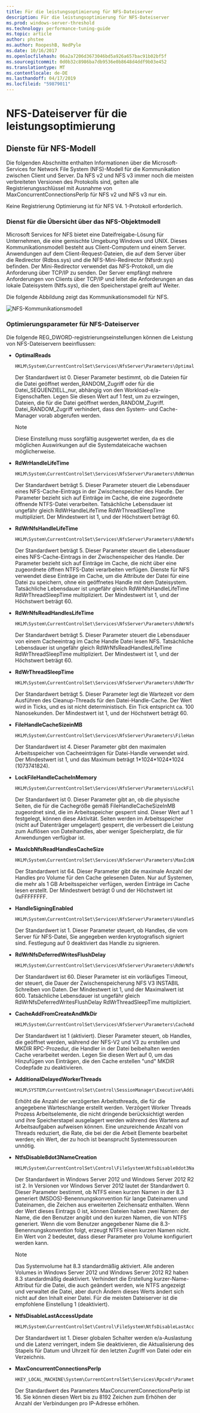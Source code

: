 ```yaml
---
title: Für die leistungsoptimierung für NFS-Dateiserver
description: Für die leistungsoptimierung für NFS-Dateiserver
ms.prod: windows-server-threshold
ms.technology: performance-tuning-guide
ms.topic: article
author: phstee
ms.author: RoopeshB, NedPyle
ms.date: 10/16/2017
ms.openlocfilehash: 06a2a7206d3673046bd5a926a657bac91b02bf5f
ms.sourcegitcommit: 0d0b32c8986ba7db9536e0b8648d4ddf9b03e452
ms.translationtype: MT
ms.contentlocale: de-DE
ms.lasthandoff: 04/17/2019
ms.locfileid: "59879011"
---
```

# <a name="performance-tuning-nfs-file-servers"></a>NFS-Dateiserver für die leistungsoptimierung

## <a href="" id="servicesnfs"></a>Dienste für NFS-Modell


Die folgenden Abschnitte enthalten Informationen über die Microsoft-Services for Network File System (NFS)-Modell für die Kommunikation zwischen Client und Server. Da NFS v2 und NFS v3 immer noch die meisten verbreiteten Versionen des Protokolls sind, gelten alle Registrierungsschlüssel mit Ausnahme von MaxConcurrentConnectionsPerIp für NFS v2 und NFS v3 nur ein.

Keine Registrierung Optimierung ist für NFS V4. 1-Protokoll erforderlich.

### <a name="service-for-nfs-model-overview"></a>Dienst für die Übersicht über das NFS-Objektmodell

Microsoft Services for NFS bietet eine Dateifreigabe-Lösung für Unternehmen, die eine gemischte Umgebung Windows und UNIX. Dieses Kommunikationsmodell besteht aus Client-Computern und einem Server. Anwendungen auf dem Client-Request-Dateien, die auf dem Server über die Redirector (Rdbss.sys) und die NFS-Mini-Redirector (Nfsrdr.sys) befinden. Der Mini-Redirector verwendet das NFS-Protokoll, um die Anforderung über TCP/IP zu senden. Der Server empfängt mehrere Anforderungen von Clients über TCP/IP und leitet die Anforderungen an das lokale Dateisystem (Ntfs.sys), die den Speicherstapel greift auf Weiter.

Die folgende Abbildung zeigt das Kommunikationsmodell für NFS.

![NFS-Kommunikationsmodell](../../media/perftune-guide-nfs-model.png)

### <a name="tuning-parameters-for-nfs-file-servers"></a>Optimierungsparameter für NFS-Dateiserver

Die folgende REG\_DWORD-registrierungseinstellungen können die Leistung von NFS-Dateiservern beeinflussen:

-   **OptimalReads**

    ```
    HKLM\System\CurrentControlSet\Services\NfsServer\Parameters\OptimalReads
    ```

    Der Standardwert ist 0. Dieser Parameter bestimmt, ob die Dateien für die Datei geöffnet werden\_RANDOM\_Zugriff oder für die Datei\_SEQUENZIELL\_nur, abhängig von den Workload-e/a-Eigenschaften. Legen Sie diesen Wert auf 1 fest, um zu erzwingen, Dateien, die für die Datei geöffnet werden\_RANDOM\_Zugriff. Datei\_RANDOM\_Zugriff verhindert, dass den System- und Cache-Manager vorab abgerufen werden.

    >[!NOTE]
    > Diese Einstellung muss sorgfältig ausgewertet werden, da es die möglichen Auswirkungen auf die Systemdateicache wachsen möglicherweise.


-   **RdWrHandleLifeTime**

    ```
    HKLM\System\CurrentControlSet\Services\NfsServer\Parameters\RdWrHandleLifeTime
    ```

    Der Standardwert beträgt 5. Dieser Parameter steuert die Lebensdauer eines NFS-Cache-Eintrags in der Zwischenspeicher des Handle. Der Parameter bezieht sich auf Einträge im Cache, die eine zugeordnete öffnende NTFS-Datei verarbeiten. Tatsächliche Lebensdauer ist ungefähr gleich RdWrHandleLifeTime RdWrThreadSleepTime multipliziert. Der Mindestwert ist 1, und der Höchstwert beträgt 60.

-   **RdWrNfsHandleLifeTime**

    ```
    HKLM\System\CurrentControlSet\Services\NfsServer\Parameters\RdWrNfsHandleLifeTime
    ```

    Der Standardwert beträgt 5. Dieser Parameter steuert die Lebensdauer eines NFS-Cache-Eintrags in der Zwischenspeicher des Handle. Der Parameter bezieht sich auf Einträge im Cache, die nicht über eine zugeordnete öffnen NTFS-Datei verarbeiten verfügen. Dienste für NFS verwendet diese Einträge im Cache, um die Attribute der Datei für eine Datei zu speichern, ohne ein geöffnetes Handle mit dem Dateisystem. Tatsächliche Lebensdauer ist ungefähr gleich RdWrNfsHandleLifeTime RdWrThreadSleepTime multipliziert. Der Mindestwert ist 1, und der Höchstwert beträgt 60.

-   **RdWrNfsReadHandlesLifeTime**

    ```
    HKLM\System\CurrentControlSet\Services\NfsServer\Parameters\RdWrNfsReadHandlesLifeTime
    ```

    Der Standardwert beträgt 5. Dieser Parameter steuert die Lebensdauer von einem Cacheeintrag im Cache Handle Datei lesen NFS. Tatsächliche Lebensdauer ist ungefähr gleich RdWrNfsReadHandlesLifeTime RdWrThreadSleepTime multipliziert. Der Mindestwert ist 1, und der Höchstwert beträgt 60.

-   **RdWrThreadSleepTime**

    ```
    HKLM\System\CurrentControlSet\Services\NfsServer\Parameters\RdWrThreadSleepTime
    ```

    Der Standardwert beträgt 5. Dieser Parameter legt die Wartezeit vor dem Ausführen des Cleanup-Threads für den Datei-Handle-Cache. Der Wert wird in Ticks, und es ist nicht deterministisch. Ein Tick entspricht ca. 100 Nanosekunden. Der Mindestwert ist 1, und der Höchstwert beträgt 60.

-   **FileHandleCacheSizeinMB**

    ```
    HKLM\System\CurrentControlSet\Services\NfsServer\Parameters\FileHandleCacheSizeinMB
    ```

    Der Standardwert ist 4. Dieser Parameter gibt den maximalen Arbeitsspeicher von Cacheeinträgen für Datei-Handle verwendet wird. Der Mindestwert ist 1, und das Maximum beträgt 1\*1024\*1024\*1024 (1073741824).

-   **LockFileHandleCacheInMemory**

    ```
    HKLM\System\CurrentControlSet\Services\NfsServer\Parameters\LockFileHandleCacheInMemory
    ```

    Der Standardwert ist 0. Dieser Parameter gibt an, ob die physische Seiten, die für die Cachegröße gemäß FileHandleCacheSizeInMB zugeordnet sind, die im Arbeitsspeicher gesperrt sind. Dieser Wert auf 1 festgelegt, können diese Aktivität. Seiten werden im Arbeitsspeicher (nicht auf Datenträger umgelagert) gesperrt, die verbessert die Leistung zum Auflösen von Dateihandles, aber weniger Speicherplatz, die für Anwendungen verfügbar ist.

-   **MaxIcbNfsReadHandlesCacheSize**

    ```
    HKLM\System\CurrentControlSet\Services\NfsServer\Parameters\MaxIcbNfsReadHandlesCacheSize
    ```

    Der Standardwert ist 64. Dieser Parameter gibt die maximale Anzahl der Handles pro Volume für den Cache gelesenen Daten. Nur auf Systemen, die mehr als 1 GB Arbeitsspeicher verfügen, werden Einträge im Cache lesen erstellt. Der Mindestwert beträgt 0 und der Höchstwert ist 0xFFFFFFFF.

-   **HandleSigningEnabled**

    ```
    HKLM\System\CurrentControlSet\Services\NfsServer\Parameters\HandleSigningEnabled
    ```

    Der Standardwert ist 1. Dieser Parameter steuert, ob Handles, die vom Server für NFS-Datei, Sie angegeben werden kryptografisch signiert sind. Festlegung auf 0 deaktiviert das Handle zu signieren.

-   **RdWrNfsDeferredWritesFlushDelay**

    ```
    HKLM\System\CurrentControlSet\Services\NfsServer\Parameters\RdWrNfsDeferredWritesFlushDelay
    ```

    Der Standardwert ist 60. Dieser Parameter ist ein vorläufiges Timeout, der steuert, die Dauer der Zwischenspeicherung NFS V3 INSTABIL Schreiben von Daten. Der Mindestwert ist 1, und der Maximalwert ist 600. Tatsächliche Lebensdauer ist ungefähr gleich RdWrNfsDeferredWritesFlushDelay RdWrThreadSleepTime multipliziert.

-   **CacheAddFromCreateAndMkDir**

    ```
    HKLM\System\CurrentControlSet\Services\NfsServer\Parameters\CacheAddFromCreateAndMkDir
    ```

    Der Standardwert ist 1 (aktiviert). Dieser Parameter steuert, ob Handles, die geöffnet werden, während der NFS-V2 und V3 zu erstellen und MKDIR RPC-Prozedur, die Handler in der Datei beibehalten werden Cache verarbeitet werden. Legen Sie diesen Wert auf 0, um das Hinzufügen von Einträgen, die den Cache erstellen "und" MKDIR Codepfade zu deaktivieren.

-   **AdditionalDelayedWorkerThreads**

    ```
    HKLM\SYSTEM\CurrentControlSet\Control\SessionManager\Executive\AdditionalDelayedWorkerThreads
    ```

    Erhöht die Anzahl der verzögerten Arbeitsthreads, die für die angegebene Warteschlange erstellt werden. Verzögert Worker Threads Prozess Arbeitselemente, die nicht dringende berücksichtigt werden und ihre Speicherstapel ausgelagert werden während des Wartens auf Arbeitsaufgaben aufweisen können. Eine unzureichende Anzahl von Threads reduziert, die Rate, die bei der die Arbeit Elemente bearbeitet werden; ein Wert, der zu hoch ist beansprucht Systemressourcen unnötig.

-   **NtfsDisable8dot3NameCreation**

    ```
    HKLM\System\CurrentControlSet\Control\FileSystem\NtfsDisable8dot3NameCreation
    ```

    Der Standardwert in Windows Server 2012 und Windows Server 2012 R2 ist 2. In Versionen vor Windows Server 2012 lautet der Standardwert 0. Dieser Parameter bestimmt, ob NTFS einen kurzen Namen in der 8.3 generiert (MSDOS)-Benennungskonvention für lange Dateinamen und Dateinamen, die Zeichen aus erweiterten Zeichensatz enthalten. Wenn der Wert dieses Eintrags 0 ist, können Dateien haben zwei Namen: der Name, die den Benutzer angibt und den kurzen Namen, die von NTFS generiert. Wenn die vom Benutzer angegebener Name die 8.3-Benennungskonvention folgt, erzeugt NTFS einen kurzen Namen nicht. Ein Wert von 2 bedeutet, dass dieser Parameter pro Volume konfiguriert werden kann.

    >[!NOTE]
    > Das Systemvolume hat 8.3 standardmäßig aktiviert. Alle anderen Volumes in Windows Server 2012 und Windows Server 2012 R2 haben 8.3 standardmäßig deaktiviert. Verhindert die Erstellung kurzer-Name-Attribut für die Datei, die auch geändert werden, wie NTFS angezeigt und verwaltet die Datei, aber durch Ändern dieses Werts ändert sich nicht auf den Inhalt einer Datei. Für die meisten Dateiserver ist die empfohlene Einstellung 1 (deaktiviert).


-   **NtfsDisableLastAccessUpdate**

    ```
    HKLM\System\CurrentControlSet\Control\FileSystem\NtfsDisableLastAccessUpdate
    ```

    Der Standardwert ist 1. Dieser globalen Schalter werden e/a-Auslastung und die Latenz verringert, indem Sie deaktivieren, die Aktualisierung des Stapels für Datum und Uhrzeit für den letzten Zugriff von Datei oder ein Verzeichnis.

-   **MaxConcurrentConnectionsPerIp**

    ```
    HKEY_LOCAL_MACHINE\System\CurrentControlSet\Services\Rpcxdr\Parameters\MaxConcurrentConnectionsPerIp
    ```

    Der Standardwert des Parameters MaxConcurrentConnectionsPerIp ist 16. Sie können diesen Wert bis zu 8192 Zeichen zum Erhöhen der Anzahl der Verbindungen pro IP-Adresse erhöhen.
